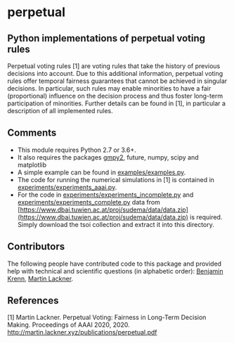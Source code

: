 # perpetual


## Python implementations of perpetual voting rules

Perpetual voting rules [1] are voting rules that take the history of previous
decisions into account. Due to this additional information, perpetual voting
rules offer temporal fairness guarantees that cannot be achieved in singular decisions.
In particular, such rules may enable minorities to have a fair (proportional)
influence on the decision process and thus foster long-term participation of minorities.
Further details can be found in [1], in particular a description of all
implemented rules.

## Comments

* This module requires Python 2.7 or 3.6+.
* It also requires the packages [gmpy2](https://gmpy2.readthedocs.io/), future, numpy, scipy and matplotlib 
* A simple example can be found in [examples/examples.py](examples/examples.py).
* The code for running the numerical simulations in [1] is contained in [experiments/experiments_aaai.py](experiments/experiments_aaai.py).
* For the code in [experiments/experiments_incomplete.py](experiments/experiments_incomplete.py) and [experiments/experiments_complete.py](experiments/experiments_complete.py) data from [https://www.dbai.tuwien.ac.at/proj/sudema/data/data.zip](https://www.dbai.tuwien.ac.at/proj/sudema/data/data.zip) is required. Simply download the tsoi collection and extract it into this directory. 

## Contributors

The following people have contributed code to this package and provided help with technical and scientific questions (in alphabetic order): [Benjamin Krenn](https://github.com/benjaminkrenn), [Martin Lackner](http://martin.lackner.xyz/).

## References

[1] Martin Lackner. Perpetual Voting: Fairness in Long-Term Decision Making. Proceedings of AAAI 2020, 2020. http://martin.lackner.xyz/publications/perpetual.pdf

